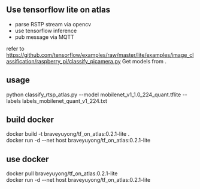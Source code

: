 ## Use tensorflow lite on atlas
* parse RSTP stream via opencv
* use tensorflow inference
* pub message via MQTT

refer to https://github.com/tensorflow/examples/raw/master/lite/examples/image_classification/raspberry_pi/classify_picamera.py
Get models from .

## usage
python classify_rtsp_atlas.py --model mobilenet_v1_1.0_224_quant.tflite --labels labels_mobilenet_quant_v1_224.txt


## build docker
docker build -t braveyuyong/tf_on_atlas:0.2.1-lite .   
docker run -d --net host braveyuyong/tf_on_atlas:0.2.1-lite  

## use docker
docker pull braveyuyong/tf_on_atlas:0.2.1-lite  
docker run -d --net host braveyuyong/tf_on_atlas:0.2.1-lite  


